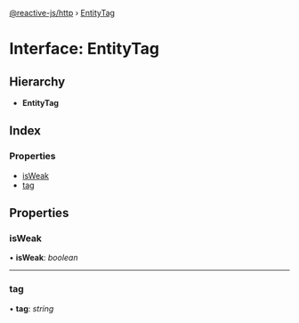 [@reactive-js/http](../README.md) › [EntityTag](entitytag.md)

# Interface: EntityTag

## Hierarchy

* **EntityTag**

## Index

### Properties

* [isWeak](entitytag.md#isweak)
* [tag](entitytag.md#tag)

## Properties

###  isWeak

• **isWeak**: *boolean*

___

###  tag

• **tag**: *string*
